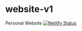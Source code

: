 # website-v1

Personal Website
[![Netlify Status](https://api.netlify.com/api/v1/badges/64554a50-a720-47e7-a5af-15e7fd73e34e/deploy-status)](https://app.netlify.com/sites/alok01/deploys)
